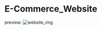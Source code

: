 # E-Commerce_Website


preview:
![website_img](https://github.com/M-Akhil-pavan-sai/E-Commerce_Website/tree/main/websiteimg.png?raw=true)